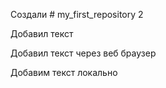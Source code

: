 ﻿ Создали # my_first_repository 2

Добавил текст

Добавил текст через веб браузер

Добавим текст локально